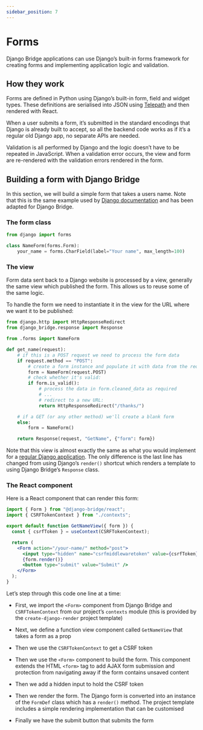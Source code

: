```yaml
---
sidebar_position: 7
---
```


# Forms

Django Bridge applications can use Django’s built-in forms framework for creating forms and implementing application logic and validation.

## How they work

Forms are defined in Python using Django’s built-in form, field and widget types.
These definitions are serialised into JSON using [Telepath](https://wagtail.github.io/telepath/) and then rendered with React.

When a user submits a form, it’s submitted in the standard encodings that Django is already built to accept, so all the backend code works as if it’s a regular old Django app, no separate APIs are needed.

Validation is all performed by Django and the logic doesn’t have to be repeated in JavaScript. When a validation error occurs, the view and form are re-rendered with the validation errors rendered in the form.

## Building a form with Django Bridge

In this section, we will build a simple form that takes a users name. Note that this is the same example used by [Django documentation](https://docs.djangoproject.com/en/5.0/topics/forms/#building-a-form-in-django) and has been adapted for Django Bridge.

### The form class

```python
from django import forms

class NameForm(forms.Form):
    your_name = forms.CharField(label="Your name", max_length=100)
```

### The view

Form data sent back to a Django website is processed by a view, generally the same view which published the form. This allows us to reuse some of the same logic.

To handle the form we need to instantiate it in the view for the URL where we want it to be published:

```python
from django.http import HttpResponseRedirect
from django_bridge.response import Response

from .forms import NameForm

def get_name(request):
    # if this is a POST request we need to process the form data
    if request.method == "POST":
        # create a form instance and populate it with data from the request:
        form = NameForm(request.POST)
        # check whether it's valid:
        if form.is_valid():
            # process the data in form.cleaned_data as required
            # ...
            # redirect to a new URL:
            return HttpResponseRedirect("/thanks/")

    # if a GET (or any other method) we'll create a blank form
    else:
        form = NameForm()

    return Response(request, "GetName", {"form": form})
```

Note that this view is almost exactly the same as what you would implement for a [regular Django application](https://docs.djangoproject.com/en/5.0/topics/forms/#the-view).
The only difference is the last line has changed from using Django’s ``render()`` shortcut which renders a template to using Django Bridge’s ``Response`` class.

### The React component

Here is a React component that can render this form:

```jsx
import { Form } from "@django-bridge/react";
import { CSRFTokenContext } from "./contexts";

export default function GetNameView({ form }) {
  const { csrfToken } = useContext(CSRFTokenContext);

  return (
    <Form action="/your-name/" method="post">
      <input type="hidden" name="csrfmiddlewaretoken" value={csrfToken} />
      {form.render()}
      <button type="submit" value="Submit" />
    </Form>
  );
}
```

Let’s step through this code one line at a time:

- First, we import the ``<Form>`` component from Django Bridge and `CSRFTokenContext` from our project’s ``contexts`` module (this is provided by the ``create-django-render`` project template)

- Next, we define a function view component called ``GetNameView`` that takes a form as a prop

- Then we use the ``CSRFTokenContext`` to get a CSRF token

- Then we use the ``<Form>`` component to build the form. This component extends the HTML ``<form>`` tag to add AJAX form submission and protection from navigating away if the form contains unsaved content <!-- See “dirty form protection” -->

- Then we add a hidden input to hold the CSRF token

- Then we render the form. The Django form is converted into an instance of the ``FormDef`` class which has a ``render()`` method. The project template includes a simple rendering implementation that can be customised <!-- See “Python object in React” for more information on how this mechanism works -->

- Finally we have the submit button that submits the form
